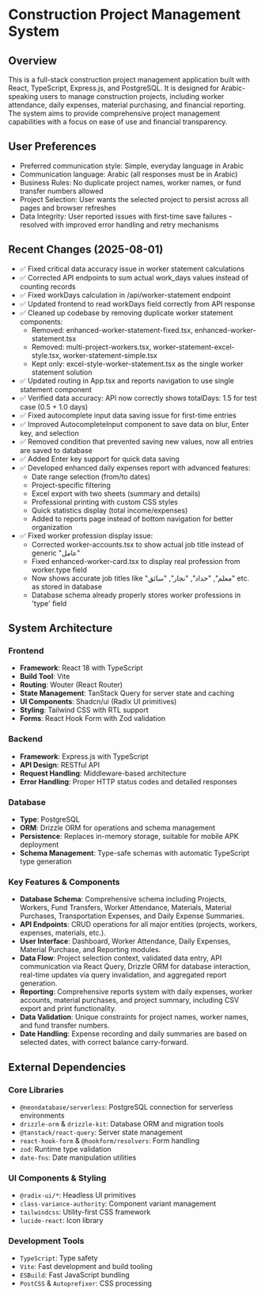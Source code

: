 # Construction Project Management System

## Overview
This is a full-stack construction project management application built with React, TypeScript, Express.js, and PostgreSQL. It is designed for Arabic-speaking users to manage construction projects, including worker attendance, daily expenses, material purchasing, and financial reporting. The system aims to provide comprehensive project management capabilities with a focus on ease of use and financial transparency.

## User Preferences
- Preferred communication style: Simple, everyday language in Arabic
- Communication language: Arabic (all responses must be in Arabic)
- Business Rules: No duplicate project names, worker names, or fund transfer numbers allowed
- Project Selection: User wants the selected project to persist across all pages and browser refreshes
- Data Integrity: User reported issues with first-time save failures - resolved with improved error handling and retry mechanisms

## Recent Changes (2025-08-01)
- ✅ Fixed critical data accuracy issue in worker statement calculations
- ✅ Corrected API endpoints to sum actual work_days values instead of counting records
- ✅ Fixed workDays calculation in /api/worker-statement endpoint 
- ✅ Updated frontend to read workDays field correctly from API response
- ✅ Cleaned up codebase by removing duplicate worker statement components:
  - Removed: enhanced-worker-statement-fixed.tsx, enhanced-worker-statement.tsx
  - Removed: multi-project-workers.tsx, worker-statement-excel-style.tsx, worker-statement-simple.tsx
  - Kept only: excel-style-worker-statement.tsx as the single worker statement solution
- ✅ Updated routing in App.tsx and reports navigation to use single statement component
- ✅ Verified data accuracy: API now correctly shows totalDays: 1.5 for test case (0.5 + 1.0 days)
- ✅ Fixed autocomplete input data saving issue for first-time entries
- ✅ Improved AutocompleteInput component to save data on blur, Enter key, and selection
- ✅ Removed condition that prevented saving new values, now all entries are saved to database
- ✅ Added Enter key support for quick data saving
- ✅ Developed enhanced daily expenses report with advanced features:
  - Date range selection (from/to dates)
  - Project-specific filtering
  - Excel export with two sheets (summary and details)
  - Professional printing with custom CSS styles
  - Quick statistics display (total income/expenses)
  - Added to reports page instead of bottom navigation for better organization
- ✅ Fixed worker profession display issue:
  - Corrected worker-accounts.tsx to show actual job title instead of generic "عامل" 
  - Fixed enhanced-worker-card.tsx to display real profession from worker.type field
  - Now shows accurate job titles like "معلم", "حداد", "نجار", "سائق" etc. as stored in database
  - Database schema already properly stores worker professions in 'type' field

## System Architecture
### Frontend
- **Framework**: React 18 with TypeScript
- **Build Tool**: Vite
- **Routing**: Wouter (React Router)
- **State Management**: TanStack Query for server state and caching
- **UI Components**: Shadcn/ui (Radix UI primitives)
- **Styling**: Tailwind CSS with RTL support
- **Forms**: React Hook Form with Zod validation

### Backend
- **Framework**: Express.js with TypeScript
- **API Design**: RESTful API
- **Request Handling**: Middleware-based architecture
- **Error Handling**: Proper HTTP status codes and detailed responses

### Database
- **Type**: PostgreSQL
- **ORM**: Drizzle ORM for operations and schema management
- **Persistence**: Replaces in-memory storage, suitable for mobile APK deployment
- **Schema Management**: Type-safe schemas with automatic TypeScript type generation

### Key Features & Components
- **Database Schema**: Comprehensive schema including Projects, Workers, Fund Transfers, Worker Attendance, Materials, Material Purchases, Transportation Expenses, and Daily Expense Summaries.
- **API Endpoints**: CRUD operations for all major entities (projects, workers, expenses, materials, etc.).
- **User Interface**: Dashboard, Worker Attendance, Daily Expenses, Material Purchase, and Reporting modules.
- **Data Flow**: Project selection context, validated data entry, API communication via React Query, Drizzle ORM for database interaction, real-time updates via query invalidation, and aggregated report generation.
- **Reporting**: Comprehensive reports system with daily expenses, worker accounts, material purchases, and project summary, including CSV export and print functionality.
- **Data Validation**: Unique constraints for project names, worker names, and fund transfer numbers.
- **Date Handling**: Expense recording and daily summaries are based on selected dates, with correct balance carry-forward.

## External Dependencies
### Core Libraries
- `@neondatabase/serverless`: PostgreSQL connection for serverless environments
- `drizzle-orm` & `drizzle-kit`: Database ORM and migration tools
- `@tanstack/react-query`: Server state management
- `react-hook-form` & `@hookform/resolvers`: Form handling
- `zod`: Runtime type validation
- `date-fns`: Date manipulation utilities

### UI Components & Styling
- `@radix-ui/*`: Headless UI primitives
- `class-variance-authority`: Component variant management
- `tailwindcss`: Utility-first CSS framework
- `lucide-react`: Icon library

### Development Tools
- `TypeScript`: Type safety
- `Vite`: Fast development and build tooling
- `ESBuild`: Fast JavaScript bundling
- `PostCSS` & `Autoprefixer`: CSS processing